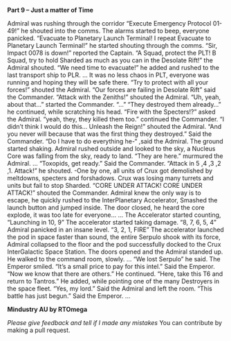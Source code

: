 **Part 9 – Just a matter of Time**

Admiral was rushing through the corridor “Execute Emergency Protocol 01-49!” he shouted into the comms.
The alarms started to beep, everyone panicked.
“Evacuate to Planetary Launch Terminal! I repeat Evacuate to Planetary Launch Terminal!” he started shouting through the comms.
“Sir, Impact 0078 is down!” reported the Captain.
“A Squad, protect the PLT! B Squad, try to hold Sharded as much as you can in the Desolate Rift!” the Admiral shouted.
“We need time to evacuate!” he added and rushed to the last transport ship to PLR.
…
It was no less chaos in PLT, everyone was running and hoping they will be safe there.
“Try to protect with all your forces!” shouted the Admiral.
“Our forces are failing in Desolate Rift” said the Commander.
“Attack with the Zeniths!” shouted the Admiral.
“Uh, yeah, about that…” started the Commander.
“…”
“They destroyed them already…” he continued, while scratching his head.
“Fire with the Specters!?” asked the Admiral.
“yeah, they, they killed them too.” continued the Commander.
“I didn’t think I would do this… Unleash the Reign!” shouted the Admiral.
“And you never will because that was the first thing they destroyed.” Said the Commander.
“Do I have to do everything he-“ ,said the Admiral. The ground started shaking.
Admiral rushed outside and looked to the sky, a Nucleus Core was falling from the sky, ready to land.
“They are here.” murmured the Admiral.
…
“Toxopids, get ready.” Said the Commander.
“Attack in 5 ,4 ,3 ,2 ,1. Attack!” he shouted.
-One by one, all units of Crux got demolished by meltdowns, specters and forshadows. Crux was losing many turrets and units but fail to stop Sharded.
“CORE UNDER ATTACK! CORE UNDER ATTACK!” shouted the Commander.
Admiral knew the only way is to escape, he quickly rushed to the InterPlanetary Accelerator,
Smashed the launch button and jumped inside.
The door closed, he heard the core explode, it was too late for everyone…
…
The Accelerator started counting,
“Launching in 10, 9”
The accelerator started taking damage.
“8, 7, 6, 5, 4”
Admiral panicked in an insane level.
“3, 2, 1, FIRE”
The accelerator launched the pod in space faster than sound, the entire Serpulo shook with its force, Admiral collapsed to the floor and the pod successfully docked to the Crux InterGalactic Space Station.
The doors opened and the Admiral standed up.
He walked to the command room, slowly.
…
“We lost Serpulo” he said.
The Emperor smiled.
“It’s a small price to pay for this intel.” Said the Emperor.
“Now we know that there are others.” He continued.
“Here, take this T6 and return to Tantros.” He added, while pointing one of the many Destroyers in the space fleet.
“Yes, my lord.” Said the Admiral and left the room.
“This battle has just begun.” Said the Emperor.
…

**Mindustry AU by RTOmega**

*Please give feedback and tell if I made any mistakes*
You can contribute by making a pull request.
